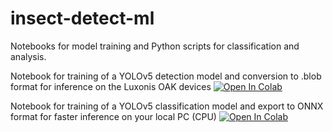 # insect-detect-ml
 Notebooks for model training and Python scripts for classification and analysis.

Notebook for training of a YOLOv5 detection model and conversion to .blob format for inference on the Luxonis OAK devices [![Open In Colab](https://colab.research.google.com/assets/colab-badge.svg)](https://colab.research.google.com/github/maxsitt/insect-detect-ml/blob/main/notebooks/YOLOv5_detection_training_OAK_conversion.ipynb)

Notebook for training of a YOLOv5 classification model and export to ONNX format for faster inference on your local PC (CPU) [![Open In Colab](https://colab.research.google.com/assets/colab-badge.svg)](https://colab.research.google.com/github/maxsitt/insect-detect-ml/blob/main/notebooks/YOLOv5_classification_training.ipynb)
